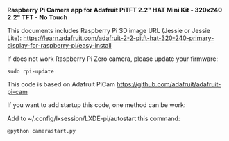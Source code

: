 **Raspberry Pi Camera app for Adafruit PiTFT 2.2" HAT Mini Kit - 320x240 2.2" TFT - No Touch**

This documents includes Raspberry Pi SD image URL (Jessie or Jessie Lite):
https://learn.adafruit.com/adafruit-2-2-pitft-hat-320-240-primary-display-for-raspberry-pi/easy-install

If does not work Raspberry Pi Zero camera, please update your firmware:

`sudo rpi-update`

This code is based on Adafruit PiCam
https://github.com/adafruit/adafruit-pi-cam

If you want to add startup this code, one method can be work:

Add to ~/.config/lxsession/LXDE-pi/autostart this command:

`@python camerastart.py`
